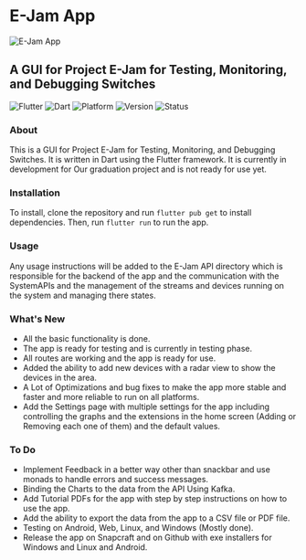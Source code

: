 # E-Jam App

![E-Jam App](assets/Icon-logo.ico)

## A GUI for Project E-Jam for Testing, Monitoring, and Debugging Switches

![Flutter](https://img.shields.io/badge/Flutter-Latest-blue)
![Dart](https://img.shields.io/badge/dart-Latest-blue)
![Platform](https://img.shields.io/badge/platform-Android%20%7C%20iOS%20%7C%20Web%20%7C%20Linux%20%7C%20Windows%20%7C%20MacOS-greenlight)
![Version](https://img.shields.io/badge/version-1.0.0+4-Green)
![Status](https://img.shields.io/badge/status-Testing-orange)

### About

This is a GUI for Project E-Jam for Testing, Monitoring, and Debugging Switches. It is written in Dart using the Flutter framework. It is currently in development for Our graduation project and is not ready for use yet.

### Installation

To install, clone the repository and run `flutter pub get` to install dependencies. Then, run `flutter run` to run the app.

### Usage

Any usage instructions will be added to the E-Jam API directory which is responsible for the backend of the app and the communication with the SystemAPIs and the management of the streams and devices running on the system and managing there states.

### What's New

- All the basic functionality is done.
- The app is ready for testing and is currently in testing phase.
- All routes are working and the app is ready for use.
- Added the ability to add new devices with a radar view to show the devices in the area.
- A Lot of Optimizations and bug fixes to make the app more stable and faster and more reliable to run on all platforms.
- Add the Settings page with multiple settings for the app including controlling the graphs and the extensions in the home screen (Adding or Removing each one of them) and the default values.

### To Do

- Implement Feedback in a better way other than snackbar and use monads to handle errors and success messages.
- Binding the Charts to the data from the API Using Kafka.
- Add Tutorial PDFs for the app with step by step instructions on how to use the app.
- Add the ability to export the data from the app to a CSV file or PDF file.
- Testing on Android, Web, Linux, and Windows (Mostly done).
- Release the app on Snapcraft and on Github with exe installers for Windows and Linux and Android.
